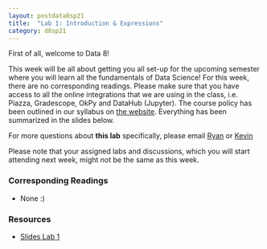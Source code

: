 ```yaml
---
layout: postdata8sp21
title:  "Lab 1: Introduction & Expressions"
category: d8sp21
---
```


First of all, welcome to Data 8!

This week will be all about getting you all set-up for the upcoming semester where you will learn all the fundamentals of Data Science! For this week, there are no corresponding readings. Please make sure that you have access to all the online integrations that we are using in the class, i.e. Piazza, Gradescope, OkPy and DataHub (Jupyter). The course policy has been outlined in our syllabus on [the website](http://data8.org/sp21/policies.html). Everything has been summarized in the slides below.

For more questions about **this lab** specifically, please email [Ryan](mailto:ryanchien04@berkeley.edu) or [Kevin](mailto:kevinmiao@cs.berkeley.edu)

Please note that your assigned labs and discussions, which you will start attending next week, might not be the same as this week. 

### Corresponding Readings

- None :)

### Resources

- [Slides Lab 1](/assets/docs/d8-sp21-lab01.pdf)

